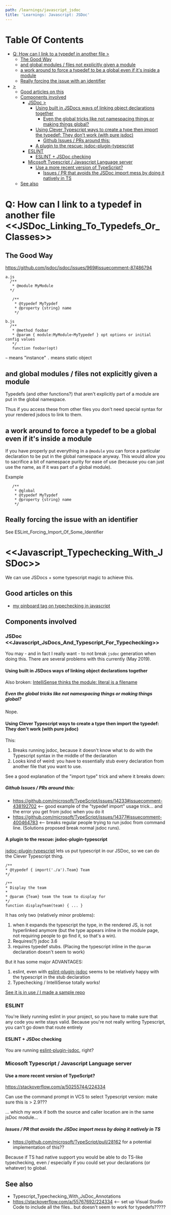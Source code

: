 ```yaml
---
path: /learnings/javascript_jsdoc
title: 'Learnings: Javascript: JSDoc'
---
```

# Table Of Contents

<!-- toc -->

- [Q: How can I link to a typedef in another file >](#q-how-can-i-link-to-a-typedef-in-another-file-)
  * [The Good Way](#the-good-way)
  * [and global modules / files not explicitly given a module](#and-global-modules--files-not-explicitly-given-a-module)
  * [a work around to force a typedef to be a global even if it's inside a module](#a-work-around-to-force-a-typedef-to-be-a-global-even-if-its-inside-a-module)
  * [Really forcing the issue with an identifier](#really-forcing-the-issue-with-an-identifier)
- [>](#)
  * [Good articles on this](#good-articles-on-this)
  * [Components involved](#components-involved)
    + [JSDoc >](#jsdoc-)
      - [Using built in JSDocs ways of linking object declarations together](#using-built-in-jsdocs-ways-of-linking-object-declarations-together)
        * [Even the global tricks like not namespacing things or making things global?](#even-the-global-tricks-like-not-namespacing-things-or-making-things-global)
      - [Using Clever Typescript ways to create a type then import the typedef: They don't work (with pure jsdoc)](#using-clever-typescript-ways-to-create-a-type-then-import-the-typedef-they-dont-work-with-pure-jsdoc)
        * [Github Issues / PRs around this:](#github-issues--prs-around-this)
      - [A plugin to the rescue: jsdoc-plugin-typescript](#a-plugin-to-the-rescue-jsdoc-plugin-typescript)
    + [ESLINT](#eslint)
      - [ESLINT + JSDoc checking](#eslint--jsdoc-checking)
    + [Micosoft Typescript / Javascript Language server](#micosoft-typescript--javascript-language-server)
      - [Use a more recent version of TypeScript?](#use-a-more-recent-version-of-typescript)
        * [Issues / PR that avoids the JSDoc import mess by doing it natively in TS](#issues--pr-that-avoids-the-jsdoc-import-mess-by-doing-it-natively-in-ts)
  * [See also](#see-also)

<!-- tocstop -->

# Q: How can I link to a typedef in another file <<JSDoc_Linking_To_Typedefs_Or_Classes>>

## The Good Way

https://github.com/jsdoc/jsdoc/issues/969#issuecomment-87486794

    a.js
      /**
       * @module MyModule
      */

       /**
        * @typedef MyTypdef
        * @property {string} name
        */

    b.js
      /**
       * @method foobar
       * @param { module:MyModule~MyTypedef } opt options or initial config values
       */
       function foobar(opt)

`~` means "instance"  `.` means static object


## and global modules / files not explicitly given a module

Typedefs (and other functions?) that aren't explicitly part of a module are put in the global namespace.

Thus if you access these from other files you don't need special syntax for your rendered jsdocs to link to them.


## a work around to force a typedef to be a global even if it's inside a module

If you have properly put everything in a `@module` you can force a particular declaration to be put in the global namespace anyway. This would allow you to sacrifice a bit of namespace purity for ease of use (because you can just use the name, as if it was part of a global module).

Example

       /**
        * @global
        * @typedef MyTypdef
        * @property {string} name
        */

## Really forcing the issue with an identifier

See ESLint_Forcing_Import_Of_Some_Identifier


# <<Javascript_Typechecking_With_JSDoc>>

We can use JSDocs + some typescript magic to achieve this.

## Good articles on this

  * [my pinboard tag on typechecking in javascript](https://pinboard.in/u:rwilcox/t:javascript_typechecking/)

## Components involved

### JSDoc <<Javascript_JsDocs_And_Typescript_For_Typechecking>>

You may - and in fact I really want - to not break `jsdoc` generation when doing this. There are several problems with this currently (May 2019).

#### Using built in JSDocs ways of linking object declarations together

Also broken: [IntelliSense thinks the module: literal is a filename](https://github.com/microsoft/TypeScript/issues/30893)

##### Even the global tricks like not namespacing things or making things global?

Nope.

#### Using Clever Typescript ways to create a type then import the typedef: They don't work (with pure jsdoc)

This:

  1. Breaks running jsdoc, because it doesn't know what to do with the Typescript syntax in the middle of the declaration
  2. Looks kind of weird: you have to essentially stub every declaration from another file that you want to use.

See a good explanation of the "import type" trick and where it breaks down:

##### Github Issues / PRs around this:

  * https://github.com/microsoft/TypeScript/issues/14233#issuecomment-438192702 <-- good example of the "typedef import" usage trick... and the error you get from jsdoc when you do it
  * https://github.com/microsoft/TypeScript/issues/14377#issuecomment-400464783 <-- breaks regular people trying to run jsdoc from command line. (Solutions proposed break normal jsdoc runs).

#### A plugin to the rescue: jsdoc-plugin-typescript

[jsdoc-plugin-typescript](https://www.npmjs.com/package/jsdoc-plugin-typescript) lets us put typescript in our JSDoc, so we can do the Clever Typescript thing.

    /**
    * @typedef { import('./a').Team} Team
    */

    /**
    * Display the team
    *
    * @param {Team} team the team to display for
    */
    function displayTeam(team) { ... }

It has only two (relatively minor problems):

  1. when it expands the typescript the type, in the rendered JS, is not hyperlinked anymore (but the type appears inline in the module page, not requiring people to go find it, so that's a win).
  2. Requires(?) jsdoc 3.6
  3. requires typedef stubs. (Placing the typescript inline in the `@param` declaration doesn't seem to work)

But it has some major ADVANTAGES:

  1. eslint, even with [eslint-plugin-jsdoc](https://www.npmjs.com/package/eslint-plugin-jsdoc) seems to be relatively happy with the typescript in the stub declaration
  2. Typechecking / IntelliSense totally works!

[See it is in use / I made a sample repo](https://github.com/rwilcox/blog_sample_code_jsdoc_with_typescript_checking/blob/master/b.js#L4)

### ESLINT

You're likely running eslint in your project, so you have to make sure that any code you write stays valid. Because you're not really writing Typescript, you can't go down that route entirely

#### ESLINT + JSDoc checking

You are running [eslint-plugin-jsdoc](https://www.npmjs.com/package/eslint-plugin-jsdoc), right?

### Micosoft Typescript / Javascript Language server

#### Use a more recent version of TypeScript?

https://stackoverflow.com/a/50255744/224334

Can use the command prompt in VCS to select Typescript version: make sure this is > 2.9???

... which my work if both the source and caller location are in the same jsDoc module...

##### Issues / PR that avoids the JSDoc import mess by doing it natively in TS

  * https://github.com/microsoft/TypeScript/pull/28162 for a potential implementation of this??

Because if TS had native support you would be able to do TS-like typechecking, even / especially if you could set your declarations (or whatever) to global.



## See also

  * Typescript_Typechecking_With_JsDoc_Annotations
  * https://stackoverflow.com/a/55767692/224334 <-- set up Visual Studio Code to include all the files.. but doesn't seem to work for typedefs?????



